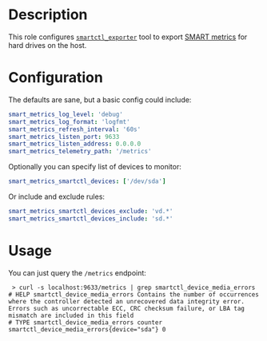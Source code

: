 # Description

This role configures [`smartctl_exporter`](https://github.com/prometheus-community/smartctl_exporter) tool to export [SMART metrics](https://en.wikipedia.org/wiki/Self-Monitoring,_Analysis_and_Reporting_Technology) for hard drives on the host.

# Configuration

The defaults are sane, but a basic config could include:
```yaml
smart_metrics_log_level: 'debug'
smart_metrics_log_format: 'logfmt'
smart_metrics_refresh_interval: '60s'
smart_metrics_listen_port: 9633
smart_metrics_listen_address: 0.0.0.0
smart_metrics_telemetry_path: '/metrics'
```
Optionally you can specify list of devices to monitor:
```yaml
smart_metrics_smartctl_devices: ['/dev/sda']
```
Or include and exclude rules:
```yaml
smart_metrics_smartctl_devices_exclude: 'vd.*'
smart_metrics_smartctl_devices_include: 'sd.*'
```

# Usage

You can just query the `/metrics` endpoint:
```
 > curl -s localhost:9633/metrics | grep smartctl_device_media_errors
# HELP smartctl_device_media_errors Contains the number of occurrences where the controller detected an unrecovered data integrity error. Errors such as uncorrectable ECC, CRC checksum failure, or LBA tag mismatch are included in this field
# TYPE smartctl_device_media_errors counter
smartctl_device_media_errors{device="sda"} 0
```

